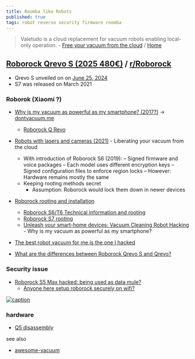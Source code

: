 ```yaml
---
title: Roomba like Robots
published: true
tags: robot reverse security firmware roomba
---
```

> Valetudo is a cloud replacement for vacuum robots enabling local-only operation. - [Free your vacuum from the cloud](https://github.com/Hypfer/Valetudo) / [Home](https://valetudo.cloud/pages/companion_apps/valeronoi.html)

## [Roborock Qrevo S (2025 480€)](https://www.amazon.fr/dp/B0D4YK2CQW) / [ r/Roborock](https://www.reddit.com/r/Roborock/)

- Qrevo S unveiled on on [June 25, 2024](https://www.reddit.com/r/Roborock/comments/1c7kax7/comparison_of_models_2024/)
- S7 was released on March 2021

### Roborok (Xiaomi ?)

- [Why is my vacuum as powerful as my smartphone? (2017?)](https://media.ccc.de/v/34c3-9147-unleash_your_smart-home_devices_vacuum_cleaning_robot_hacking) -> [dontvacuum.me](https://www.dontvacuum.me/)
	- [Roborock Q Revo](https://robotinfo.dev/detail_roborock.vacuum.a75_0.html)
- [Robots with lasers and cameras (2021)](https://dontvacuum.me/talks/DEFCON29/DEFCON29-vacuum-robots.pdf) - Liberating your vacuum from the cloud
	- With introduction of Roborock S6 (2019):
    	– Signed firmware and voice packages
        – Each model uses different encryption keys
        – Signed configuration files to enforce region locks
        – However: Hardware remains mostly the same
    - Keeping rooting methods secret
    	- Assumption: Roborock would lock them down in newer devices

- [Roborock rooting and installation](https://valetudo.cloud/pages/installation/roborock.html)
	- [Roborock S6/T6 Technical information and rooting](https://www.youtube.com/watch?v=r_04K5SPEXI)
    - [Roborock S7 rooting](https://www.reddit.com/r/Roborock/comments/vlvep2/roborock_s7_rootingvaletudo_tutorial/)
    - [Unleash your smart-home devices: Vacuum Cleaning Robot Hacking ](https://media.ccc.de/v/34c3-9147-unleash_your_smart-home_devices_vacuum_cleaning_robot_hacking) - Why is my vacuum as powerful as my smartphone? 
- [The best robot vacuum for me is the one I hacked](https://www.theverge.com/23934731/valetudo-robot-vacuum-hacking)

- [What are the differences between Roborock Qrevo S and Qrevo?](https://support.roborock.com/hc/en-us/articles/33953752924697-What-are-the-differences-between-Roborock-Qrevo-S-and-Qrevo)

### Security issue

- [Roborock S5 Max hacked: being used as data mule?](https://www.reddit.com/r/Roborock/comments/kpvrj5/roborock_s5_max_hacked_being_used_as_data_mule/)
	- [Anyone here setup roborock securely on wifi?](https://www.reddit.com/r/Roborock/comments/q321g6/anyone_here_setup_roborock_securely_on_wifi_seems/)

[![caption](https://valetudo.cloud/pages/installation/img/s5e_mainboard_fel_root.jpg) ](https://valetudo.cloud/pages/installation/roborock.html)

### hardware
- [Q5 disassembly](https://www.reddit.com/r/Roborock/comments/1bzfmlo/q5_disassembly_to_access_parts_for_repair_images/)

see also
- [awesome-vacuum](https://github.com/awesome-vacuum/awesome-vacuum?tab=readme-ov-file#awesome-vacuum)
